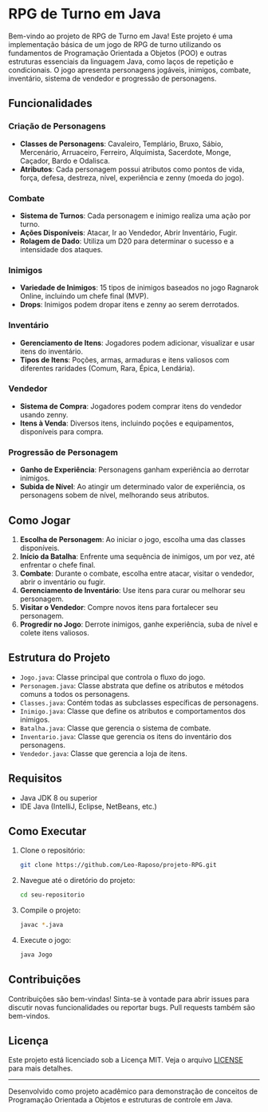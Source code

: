 # RPG de Turno em Java

Bem-vindo ao projeto de RPG de Turno em Java! Este projeto é uma implementação básica de um jogo de RPG de turno utilizando os fundamentos de Programação Orientada a Objetos (POO) e outras estruturas essenciais da linguagem Java, como laços de repetição e condicionais. O jogo apresenta personagens jogáveis, inimigos, combate, inventário, sistema de vendedor e progressão de personagens.

## Funcionalidades

### Criação de Personagens

- **Classes de Personagens**: Cavaleiro, Templário, Bruxo, Sábio, Mercenário, Arruaceiro, Ferreiro, Alquimista, Sacerdote, Monge, Caçador, Bardo e Odalisca.
- **Atributos**: Cada personagem possui atributos como pontos de vida, força, defesa, destreza, nível, experiência e zenny (moeda do jogo).

### Combate

- **Sistema de Turnos**: Cada personagem e inimigo realiza uma ação por turno.
- **Ações Disponíveis**: Atacar, Ir ao Vendedor, Abrir Inventário, Fugir.
- **Rolagem de Dado**: Utiliza um D20 para determinar o sucesso e a intensidade dos ataques.

### Inimigos

- **Variedade de Inimigos**: 15 tipos de inimigos baseados no jogo Ragnarok Online, incluindo um chefe final (MVP).
- **Drops**: Inimigos podem dropar itens e zenny ao serem derrotados.

### Inventário

- **Gerenciamento de Itens**: Jogadores podem adicionar, visualizar e usar itens do inventário.
- **Tipos de Itens**: Poções, armas, armaduras e itens valiosos com diferentes raridades (Comum, Rara, Épica, Lendária).

### Vendedor

- **Sistema de Compra**: Jogadores podem comprar itens do vendedor usando zenny.
- **Itens à Venda**: Diversos itens, incluindo poções e equipamentos, disponíveis para compra.

### Progressão de Personagem

- **Ganho de Experiência**: Personagens ganham experiência ao derrotar inimigos.
- **Subida de Nível**: Ao atingir um determinado valor de experiência, os personagens sobem de nível, melhorando seus atributos.

## Como Jogar

1. **Escolha de Personagem**: Ao iniciar o jogo, escolha uma das classes disponíveis.
2. **Início da Batalha**: Enfrente uma sequência de inimigos, um por vez, até enfrentar o chefe final.
3. **Combate**: Durante o combate, escolha entre atacar, visitar o vendedor, abrir o inventário ou fugir.
4. **Gerenciamento de Inventário**: Use itens para curar ou melhorar seu personagem.
5. **Visitar o Vendedor**: Compre novos itens para fortalecer seu personagem.
6. **Progredir no Jogo**: Derrote inimigos, ganhe experiência, suba de nível e colete itens valiosos.

## Estrutura do Projeto

- `Jogo.java`: Classe principal que controla o fluxo do jogo.
- `Personagem.java`: Classe abstrata que define os atributos e métodos comuns a todos os personagens.
- `Classes.java`: Contém todas as subclasses específicas de personagens.
- `Inimigo.java`: Classe que define os atributos e comportamentos dos inimigos.
- `Batalha.java`: Classe que gerencia o sistema de combate.
- `Inventario.java`: Classe que gerencia os itens do inventário dos personagens.
- `Vendedor.java`: Classe que gerencia a loja de itens.

## Requisitos

- Java JDK 8 ou superior
- IDE Java (IntelliJ, Eclipse, NetBeans, etc.)

## Como Executar

1. Clone o repositório:
    ```sh
    git clone https://github.com/Leo-Raposo/projeto-RPG.git
    ```
2. Navegue até o diretório do projeto:
    ```sh
    cd seu-repositorio
    ```
3. Compile o projeto:
    ```sh
    javac *.java
    ```
4. Execute o jogo:
    ```sh
    java Jogo
    ```

## Contribuições

Contribuições são bem-vindas! Sinta-se à vontade para abrir issues para discutir novas funcionalidades ou reportar bugs. Pull requests também são bem-vindos.

## Licença

Este projeto está licenciado sob a Licença MIT. Veja o arquivo [LICENSE](LICENSE) para mais detalhes.

---

Desenvolvido como projeto acadêmico para demonstração de conceitos de Programação Orientada a Objetos e estruturas de controle em Java.
